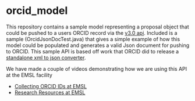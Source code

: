# orcid_model

This repository contains a sample model representing a proposal object that could be pushed to a users ORCID record
via the [v3.0 api](https://members.orcid.org/api/workflow#3.0). Included is a sample (OrcidJsonDocTest.java) that gives a simple example of how this model 
could be populated and generates a valid Json document for pushing to ORCID. This sample API is based off work that ORCID did to release a [standalone xml to json converter](https://groups.google.com/forum/#!topic/orcid-api-users/U8YyD-Nn4rs).

We have made a couple of videos demonstrating how we are using this API at the EMSL facility

* [Collecting ORCID IDs at EMSL](https://vimeo.com/273234758/7688f969f5)
* [Research Resources at EMSL](https://vimeo.com/341866045/33f3eb81f2)
